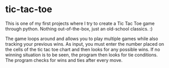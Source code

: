 # tic-tac-toe
This is one of my first projects where I try to create a Tic Tac Toe game through python. Nothing out-of-the-box, just an old-school classics. :) 

The game loops around and allows you to play multiple games while also tracking your previous wins. As input, you must enter the number placed on the cells of the tic tac toe chart and then looks for any possible wins. If no winning situation is to be seen, the program then looks for tie conditions. The program checks for wins and ties after every move. 
